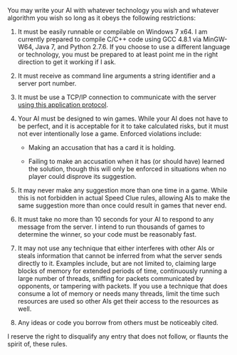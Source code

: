 You may write your AI with whatever technology you wish and whatever algorithm
you wish so long as it obeys the following restrictions:

1. It must be easily runnable or compilable on Windows 7 x64.  I am currently
   prepared to compile C/C++ code using GCC 4.8.1 via MinGW-W64, Java 7, and
   Python 2.7.6.  If you choose to use a different language or technology, you
   must be prepared to at least point me in the right direction to get it
   working if I ask.
   
2. It must receive as command line arguments a string identifier and a server
   port number.
   
3. It must be use a TCP/IP connection to communicate with the server [using this
   application protocol][1].
   
4. Your AI must be designed to win games.  While your AI does not have to be
   perfect, and it is acceptable for it to take calculated risks, but it must
   not ever intentionally lose a game.  Enforced
   violations include:

   - Making an accusation that has a card it is holding.
   
   - Failing to make an accusation when it has (or should have) learned the
     solution, though this will only be enforced in situations when no player
	 could disprove its suggestion.

5. It may never make any suggestion more than one time in a game.  While this is
   not forbidden in actual Speed Clue rules, allowing AIs to make the same
   suggestion more than once could result in games that never end.
   
6. It must take no more than 10 seconds for your AI to respond to any message
   from the server.  I intend to run thousands of games to determine the winner,
   so your code must be reasonably fast.
   
7. It may not use any technique that either interferes with other AIs or steals
   information that cannot be inferred from what the server sends directly to
   it.  Examples include, but are not limited to, claiming large blocks of
   memory for extended periods of time, continuously running a large number of
   threads, sniffing for packets communicated by opponents, or tampering with
   packets.  If you use a technique that does consume a lot of memory or needs
   many threads, limit the time such resources are used so other AIs get their
   access to the resources as well.
   
8. Any ideas or code you borrow from others must be noticeably cited.

I reserve the right to disqualify any entry that does not follow, or flaunts the
spirit of, these rules.

[1]: https://github.com/sadakatsu/SpeedClueContest/tree/master/protocol.md 